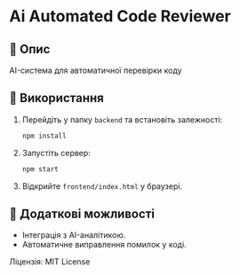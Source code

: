 # Ai Automated Code Reviewer

## 📌 Опис
AI-система для автоматичної перевірки коду

## 🚀 Використання
1. Перейдіть у папку `backend` та встановіть залежності:
   ```sh
   npm install
   ```
2. Запустіть сервер:
   ```sh
   npm start
   ```
3. Відкрийте `frontend/index.html` у браузері.

## 🔧 Додаткові можливості
- Інтеграція з AI-аналітикою.
- Автоматичне виправлення помилок у коді.

Ліцензія: MIT License
